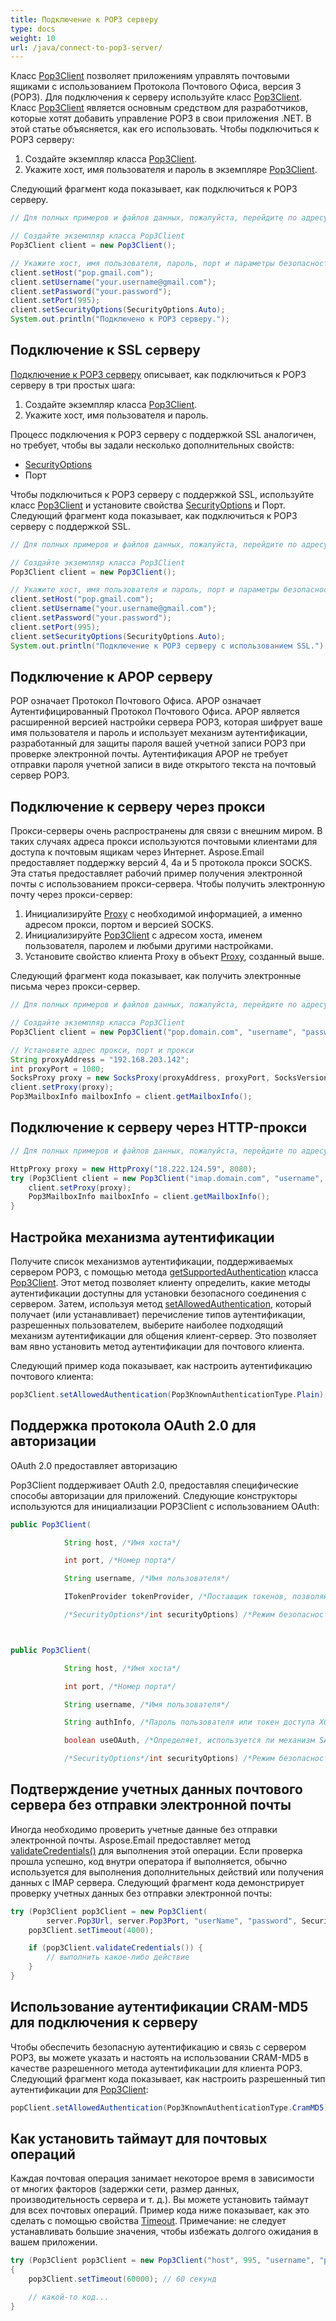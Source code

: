 ```yaml
---
title: Подключение к POP3 серверу
type: docs
weight: 10
url: /java/connect-to-pop3-server/
---
```



Класс [Pop3Client](https://reference.aspose.com/email/java/com.aspose.email/pop3client/) позволяет приложениям управлять почтовыми ящиками с использованием Протокола Почтового Офиса, версия 3 (POP3). Для подключения к серверу используйте класс [Pop3Client](https://reference.aspose.com/email/java/com.aspose.email/pop3client/). Класс [Pop3Client](https://reference.aspose.com/email/java/com.aspose.email/pop3client/) является основным средством для разработчиков, которые хотят добавить управление POP3 в свои приложения .NET. В этой статье объясняется, как его использовать. Чтобы подключиться к POP3 серверу:

1. Создайте экземпляр класса [Pop3Client](https://reference.aspose.com/email/java/com.aspose.email/pop3client/).
1. Укажите хост, имя пользователя и пароль в экземпляре [Pop3Client](https://reference.aspose.com/email/java/com.aspose.email/pop3client/).

Следующий фрагмент кода показывает, как подключиться к POP3 серверу.

~~~Java
// Для полных примеров и файлов данных, пожалуйста, перейдите по адресу https://github.com/aspose-email/Aspose.Email-for-Java

// Создайте экземпляр класса Pop3Client
Pop3Client client = new Pop3Client();

// Укажите хост, имя пользователя, пароль, порт и параметры безопасности для вашего клиента
client.setHost("pop.gmail.com");
client.setUsername("your.username@gmail.com");
client.setPassword("your.password");
client.setPort(995);
client.setSecurityOptions(SecurityOptions.Auto);
System.out.println("Подключено к POP3 серверу.");
~~~

## **Подключение к SSL серверу**

[Подключение к POP3 серверу](#connecting-to-pop3-server) описывает, как подключиться к POP3 серверу в три простых шага:

1. Создайте экземпляр класса [Pop3Client](https://reference.aspose.com/email/java/com.aspose.email/pop3client/).
1. Укажите хост, имя пользователя и пароль.

Процесс подключения к POP3 серверу с поддержкой SSL аналогичен, но требует, чтобы вы задали несколько дополнительных свойств:

- [SecurityOptions](https://reference.aspose.com/email/java/com.aspose.email/securityoptions/)
- Порт

Чтобы подключиться к POP3 серверу с поддержкой SSL, используйте класс [Pop3Client](https://reference.aspose.com/email/java/com.aspose.email/pop3client/) и установите свойства [SecurityOptions](https://reference.aspose.com/email/java/com.aspose.email/securityoptions/) и Порт. Следующий фрагмент кода показывает, как подключиться к POP3 серверу с поддержкой SSL.

~~~Java
// Для полных примеров и файлов данных, пожалуйста, перейдите по адресу https://github.com/aspose-email/Aspose.Email-for-Java

// Создайте экземпляр класса Pop3Client
Pop3Client client = new Pop3Client();

// Укажите хост, имя пользователя и пароль, порт и параметры безопасности для вашего клиента
client.setHost("pop.gmail.com");
client.setUsername("your.username@gmail.com");
client.setPassword("your.password");
client.setPort(995);
client.setSecurityOptions(SecurityOptions.Auto);
System.out.println("Подключение к POP3 серверу с использованием SSL.");
~~~

## **Подключение к APOP серверу**

POP означает Протокол Почтового Офиса. APOP означает Аутентифицированный Протокол Почтового Офиса. APOP является расширенной версией настройки сервера POP3, которая шифрует ваше имя пользователя и пароль и использует механизм аутентификации, разработанный для защиты пароля вашей учетной записи POP3 при проверке электронной почты. Аутентификация APOP не требует отправки пароля учетной записи в виде открытого текста на почтовый сервер POP3.

## **Подключение к серверу через прокси**

Прокси-серверы очень распространены для связи с внешним миром. В таких случаях адреса прокси используются почтовыми клиентами для доступа к почтовым ящикам через Интернет. Aspose.Email предоставляет поддержку версий 4, 4a и 5 протокола прокси SOCKS. Эта статья предоставляет рабочий пример получения электронной почты с использованием прокси-сервера. Чтобы получить электронную почту через прокси-сервер:

1. Инициализируйте [Proxy](https://reference.aspose.com/email/java/com.aspose.email/proxy/) с необходимой информацией, а именно адресом прокси, портом и версией SOCKS.
1. Инициализируйте [Pop3Client](https://reference.aspose.com/email/java/com.aspose.email/pop3client/) с адресом хоста, именем пользователя, паролем и любыми другими настройками.
2. Установите свойство клиента Proxy в объект [Proxy](https://reference.aspose.com/email/java/com.aspose.email/proxy/), созданный выше.

Следующий фрагмент кода показывает, как получить электронные письма через прокси-сервер.

~~~Java
// Для полных примеров и файлов данных, пожалуйста, перейдите по адресу https://github.com/aspose-email/Aspose.Email-for-Java

// Создайте экземпляр класса Pop3Client
Pop3Client client = new Pop3Client("pop.domain.com", "username", "password");

// Установите адрес прокси, порт и прокси
String proxyAddress = "192.168.203.142";
int proxyPort = 1080;
SocksProxy proxy = new SocksProxy(proxyAddress, proxyPort, SocksVersion.SocksV5);
client.setProxy(proxy);
Pop3MailboxInfo mailboxInfo = client.getMailboxInfo();
~~~

## **Подключение к серверу через HTTP-прокси**

~~~Java
// Для полных примеров и файлов данных, пожалуйста, перейдите по адресу https://github.com/aspose-email/Aspose.Email-for-Java

HttpProxy proxy = new HttpProxy("18.222.124.59", 8080);
try (Pop3Client client = new Pop3Client("imap.domain.com", "username", "password")) {
    client.setProxy(proxy);
    Pop3MailboxInfo mailboxInfo = client.getMailboxInfo();
}
~~~

## **Настройка механизма аутентификации**

Получите список механизмов аутентификации, поддерживаемых сервером POP3, с помощью метода [getSupportedAuthentication](https://reference.aspose.com/email/java/com.aspose.email/pop3client/#getSupportedAuthentication--) класса [Pop3Client](https://reference.aspose.com/email/java/com.aspose.email/pop3client/). Этот метод позволяет клиенту определить, какие методы аутентификации доступны для установки безопасного соединения с сервером. Затем, используя метод [setAllowedAuthentication](https://reference.aspose.com/email/java/com.aspose.email/pop3client/#setAllowedAuthentication-long-), который получает (или устанавливает) перечисление типов аутентификации, разрешенных пользователем, выберите наиболее подходящий механизм аутентификации для общения клиент-сервер. Это позволяет вам явно установить метод аутентификации для почтового клиента.

Следующий пример кода показывает, как настроить аутентификацию почтового клиента:

```java
pop3Client.setAllowedAuthentication(Pop3KnownAuthenticationType.Plain);
```

## **Поддержка протокола OAuth 2.0 для авторизации**

OAuth 2.0 предоставляет авторизацию 

Pop3Client поддерживает OAuth 2.0, предоставляя специфические способы авторизации для приложений. Следующие конструкторы используются для инициализации POP3Client с использованием OAuth:

```java
public Pop3Client(

            String host, /*Имя хоста*/

            int port, /*Номер порта*/ 

            String username, /*Имя пользователя*/

            ITokenProvider tokenProvider, /*Поставщик токенов, позволяющий получить токен доступа*/

            /*SecurityOptions*/int securityOptions) /*Режим безопасности для почтового клиента*/



public Pop3Client(

            String host, /*Имя хоста*/

            int port, /*Номер порта*/

            String username, /*Имя пользователя*/

            String authInfo, /*Пароль пользователя или токен доступа XOAUTH2*/

            boolean useOAuth, /*Определяет, используется ли механизм SASL XOAUTH2 для входа на сервер*/

            /*SecurityOptions*/int securityOptions) /*Режим безопасности для почтового клиента*/
```

## **Подтверждение учетных данных почтового сервера без отправки электронной почты**

Иногда необходимо проверить учетные данные без отправки электронной почты. Aspose.Email предоставляет метод [validateCredentials()](https://reference.aspose.com/email/java/com.aspose.email/pop3client/#validateCredentials--) для выполнения этой операции. Если проверка прошла успешно, код внутри оператора if выполняется, обычно используется для выполнения дополнительных действий или получения данных с IMAP сервера. Следующий фрагмент кода демонстрирует проверку учетных данных без отправки электронной почты:

```java
try (Pop3Client pop3Client = new Pop3Client(
        server.Pop3Url, server.Pop3Port, "userName", "password", SecurityOptions.Auto)) {
    pop3Client.setTimeout(4000);

    if (pop3Client.validateCredentials()) {
        // выполнить какое-либо действие
    }
}
```

## **Использование аутентификации CRAM-MD5 для подключения к серверу**

Чтобы обеспечить безопасную аутентификацию и связь с сервером POP3, вы можете указать и настоять на использовании CRAM-MD5 в качестве разрешенного метода аутентификации для клиента POP3. Следующий фрагмент кода показывает, как настроить разрешенный тип аутентификации для [Pop3Client](https://reference.aspose.com/email/java/com.aspose.email/pop3client/):

```java
popClient.setAllowedAuthentication(Pop3KnownAuthenticationType.CramMD5);
```
## **Как установить таймаут для почтовых операций**

Каждая почтовая операция занимает некоторое время в зависимости от многих факторов (задержки сети, размер данных, производительность сервера и т. д.). Вы можете установить таймаут для всех почтовых операций. Пример кода ниже показывает, как это сделать с помощью свойства [Timeout](https://reference.aspose.com/email/java/com.aspose.email/emailclient/#setTimeout-int-). Примечание: не следует устанавливать большие значения, чтобы избежать долгого ожидания в вашем приложении.

~~~Java
try (Pop3Client pop3Client = new Pop3Client("host", 995, "username", "password", SecurityOptions.Auto))
{
    pop3Client.setTimeout(60000); // 60 секунд

    // какой-то код...
}
~~~